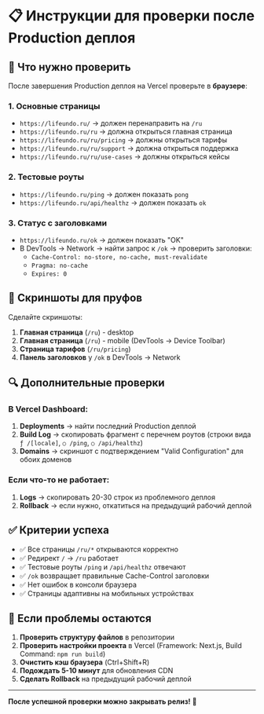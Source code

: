 # 📋 Инструкции для проверки после Production деплоя

## 🎯 Что нужно проверить

После завершения Production деплоя на Vercel проверьте в **браузере**:

### 1. Основные страницы
- `https://lifeundo.ru/` → должен перенаправить на `/ru`
- `https://lifeundo.ru/ru` → должна открыться главная страница
- `https://lifeundo.ru/ru/pricing` → должны открыться тарифы
- `https://lifeundo.ru/ru/support` → должна открыться поддержка
- `https://lifeundo.ru/ru/use-cases` → должны открыться кейсы

### 2. Тестовые роуты
- `https://lifeundo.ru/ping` → должен показать `pong`
- `https://lifeundo.ru/api/healthz` → должен показать `ok`

### 3. Статус с заголовками
- `https://lifeundo.ru/ok` → должен показать "OK"
- В DevTools → Network → найти запрос к `/ok` → проверить заголовки:
  - `Cache-Control: no-store, no-cache, must-revalidate`
  - `Pragma: no-cache`
  - `Expires: 0`

## 📸 Скриншоты для пруфов

Сделайте скриншоты:

1. **Главная страница** (`/ru`) - desktop
2. **Главная страница** (`/ru`) - mobile (DevTools → Device Toolbar)
3. **Страница тарифов** (`/ru/pricing`)
4. **Панель заголовков** у `/ok` в DevTools → Network

## 🔍 Дополнительные проверки

### В Vercel Dashboard:
1. **Deployments** → найти последний Production деплой
2. **Build Log** → скопировать фрагмент с перечнем роутов (строки вида `ƒ /[locale]`, `○ /ping`, `○ /api/healthz`)
3. **Domains** → скриншот с подтверждением "Valid Configuration" для обоих доменов

### Если что-то не работает:
1. **Logs** → скопировать 20-30 строк из проблемного деплоя
2. **Rollback** → если нужно, откатиться на предыдущий рабочий деплой

## ✅ Критерии успеха

- ✅ Все страницы `/ru/*` открываются корректно
- ✅ Редирект `/` → `/ru` работает
- ✅ Тестовые роуты `/ping` и `/api/healthz` отвечают
- ✅ `/ok` возвращает правильные Cache-Control заголовки
- ✅ Нет ошибок в консоли браузера
- ✅ Страницы адаптивны на мобильных устройствах

## 🚨 Если проблемы остаются

1. **Проверить структуру файлов** в репозитории
2. **Проверить настройки проекта** в Vercel (Framework: Next.js, Build Command: `npm run build`)
3. **Очистить кэш браузера** (Ctrl+Shift+R)
4. **Подождать 5-10 минут** для обновления CDN
5. **Сделать Rollback** на предыдущий рабочий деплой

---

**После успешной проверки можно закрывать релиз!** 🎉
